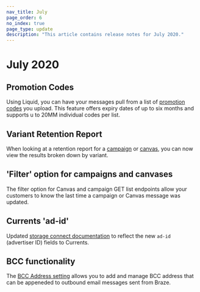 ```yaml
--- 
nav_title: July
page_order: 6
no_index: true
page_type: update
description: "This article contains release notes for July 2020."
---
```

# July 2020
## Promotion Codes
Using Liquid, you can have your messages pull from a list of [promotion codes][1] you upload. This feature offers expiry dates of up to six months and supports u to 20MM individual codes per list.


## Variant Retention Report
When looking at a retention report for a [campaign][2] or [canvas][3], you can now view the results broken down by variant. 

## 'Filter' option for campaigns and canvases
The filter option for Canvas and campaign GET list endpoints allow your customers to know the last time a campaign or Canvas message was updated.

## Currents 'ad-id'
Updated [storage connect documentation][4] to reflect the new `ad-id` (advertiser ID) fields to Currents.

## BCC functionality
The [BCC Address setting][5] allows you to add and manage BCC address that can be appeneded to outbound email messages sent from Braze.	

[1]: {{site.baseurl}}/user_guide/personalization_and_dynamic_content/promotion_codes/#promotion-codes
[2]: {{site.baseurl}}/user_guide/engagement_tools/campaigns/testing_and_more/retention_reports/
[3]: {{site.baseurl}}/user_guide/engagement_tools/canvas/retention_reports/
[4]: {{site.baseurl}}/user_guide/data_and_analytics/braze_currents/event_glossary/message_engagement_events/#content-card-click-events
[5]: {{site.baseurl}}/user_guide/administrative/app_settings/manage_app_group/email_settings/